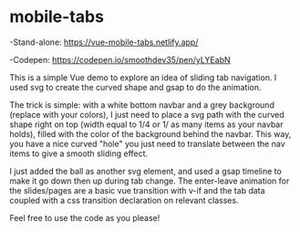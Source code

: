 # mobile-tabs

  -Stand-alone: https://vue-mobile-tabs.netlify.app/
  
  -Codepen: https://codepen.io/smoothdev35/pen/yLYEabN
  
  
  
This is a simple Vue demo to explore an idea of sliding tab navigation. 
I used svg to create the curved shape and gsap to do the animation.

The trick is simple: with a white bottom navbar and a grey background (replace with your colors), 
I just need to place a svg path with the curved shape right on top (width equal to 1/4 or 1/ as many items as your navbar holds), 
filled with the color of the background behind the navbar. This way, you have a nice curved "hole" you just need to translate between 
the nav items to give a smooth sliding effect. 

I just added the ball as another svg element, and used a gsap timeline to make it go down then up during tab change. 
The enter-leave animation for the slides/pages are a basic vue transition with v-if and the tab data coupled with a css 
transition declaration on relevant classes.

Feel free to use the code as you please!
